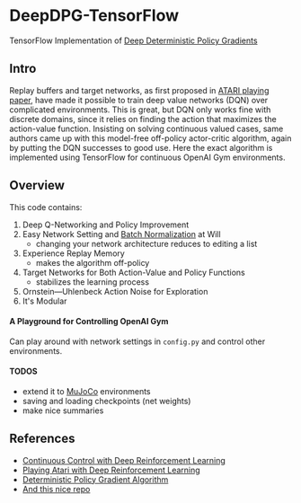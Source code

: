 # DeepDPG-TensorFlow
TensorFlow Implementation of [Deep Deterministic Policy Gradients](https://arxiv.org/pdf/1509.02971.pdf)


## Intro 
Replay buffers and target networks, as first proposed in [ATARI playing paper](https://www.cs.toronto.edu/~vmnih/docs/dqn.pdf), have made it possible to train deep value networks (DQN) over complicated environments. This is great, but DQN only works fine with discrete domains, since it relies on finding the action that maximizes the action-value function. Insisting on solving continuous valued cases, same authors came up with this model-free off-policy actor-critic algorithm, again by putting the DQN successes to good use. Here the exact algorithm is implemented using TensorFlow for continuous OpenAI Gym environments. 

## Overview
This code contains:
1. Deep Q-Networking and Policy Improvement 
2. Easy Network Setting and [Batch Normalization](https://arxiv.org/pdf/1502.03167.pdf) at Will 
    - changing your network architecture reduces to editing a list
3. Experience Replay Memory 
    - makes the algorithm off-policy 
4. Target Networks for Both Action-Value and Policy Functions
    - stabilizes the learning process
5. Ornstein—Uhlenbeck Action Noise for Exploration 
6. It's Modular 

#### A Playground for Controlling OpenAI Gym
Can play around with network settings in `config.py` and control other environments. 

#### TODOS
- extend it to [MuJoCo](http://www.mujoco.org/) environments 
- saving and loading checkpoints (net weights)
- make nice summaries 

## References
- [Continuous Control with Deep Reinforcement Learning](https://arxiv.org/pdf/1509.02971.pdf)
- [Playing Atari with Deep Reinforcement Learning](https://www.cs.toronto.edu/~vmnih/docs/dqn.pdf)
- [Deterministic Policy Gradient Algorithm](proceedings.mlr.press/v32/silver14.pdf)
- [And this nice repo](https://github.com/devsisters/DQN-tensorflow)
